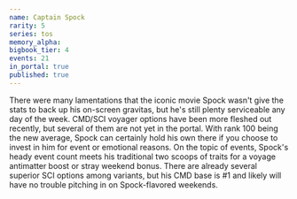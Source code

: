```yaml
---
name: Captain Spock
rarity: 5
series: tos
memory_alpha:
bigbook_tier: 4
events: 21
in_portal: true
published: true
---
```


There were many lamentations that the iconic movie Spock wasn't give the stats to back up his on-screen gravitas, but he's still plenty serviceable any day of the week. CMD/SCI voyager options have been more fleshed out recently, but several of them are not yet in the portal. With rank 100 being the new average, Spock can certainly hold his own there if you choose to invest in him for event or emotional reasons. On the topic of events, Spock's heady event count meets his traditional two scoops of traits for a voyage antimatter boost or stray weekend bonus. There are already several superior SCI options among variants, but his CMD base is #1 and likely will have no trouble pitching in on Spock-flavored weekends.

